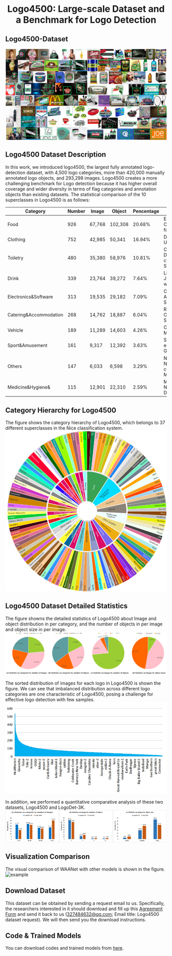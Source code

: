 # <p align='center'>Logo4500: Large-scale Dataset and a Benchmark for Logo Detection </p>

## Logo4500-Dataset
![example](example.png)

## Logo4500 Dataset Description
In this work, we introduced logo4500, the largest fully annotated logo-detection dataset, with 4,500 logo categories, more than 420,000 manually annotated logo objects, and 293,298 images. Logo4500 creates a more challenging benchmark for Logo detection because it has higher overall coverage and wider diversity in terms of flag categories and annotation objects than existing datasets. The statistical comparison of the 10 superclasses in Logo4500 is as follows:

| Category | Number | Image | Object | Pencentage | Content |
|-----|-----|-----|-----|-----|-----|
| Food | 926 | 67,768 | 102,308 | 20.68% | Eggs, Dairy, Meat, Condiment, Fast food, Snack|
| Clothing | 752 | 42,985 | 50,341 | 16.94% | Dress, Shoes, Underwear, Hat |
| Toiletry | 480 | 35,380 | 58,976 | 10.81% | Cosmetic, Dentifrice, cleansing lotion, Shower Gel |
| Drink | 339 | 23,764 | 39,272 | 7.64% | Liquor, Fruit Juice, Portable water, Beverage |
| Electronics&Software | 313 | 19,535 | 29,182 | 7.09% | Computer, Phone, Audio, Software, Switch |
| Catering&Accommodation | 268 | 14,762 | 18,887 | 6.04% | Restaurant, Hotel, Café, Dessert Shop |
| Vehicle | 189 | 11,289 | 14,603 | 4.26% | Car, Bicycle, Motor, Plane |
| Sport&Amusement | 161 | 9,317 | 12,392 | 3.63% | Sporting equipment, Toy, Game  |
| Others | 147 | 6,033 | 6,598 | 3.29% | Not included in Nice classification(e.g., Music,Anime) |
| Medicine&Hygiene& | 115 | 12,901 | 22,310 | 2.59% | Medicine, Nutrient, Tissue, Disinfectant |

## Category Hierarchy for Logo4500
The figure shows the category hierarchy of Logo4500, which belongs to 37 different superclasses in the Nice classification system.
![example](topu.png)

## Logo4500 Dataset Detailed Statistics
The figure showns the detailed statistics of Logo4500 about Image and object distribution in per category, and the number of objects in per image and object size in per image.
![example](statistic.png)

The sorted distribution of images for each logo in Logo4500 is shown the figure. We can see that imbalanced distribution across different logo categories are one characteristic of Logo4500, posing a challenge for effective logo detection with few samples.
![example](statistic_histogram.png)

In addition, we performed a quantitative comparative analysis of these two datasets, Logo4500 and LogoDet-3K.
![example](comparison.png)

## Visualization Comparison
The visual comparison of WAANet with other models is shown in the figure.
![example](Visualization_Comparison.png)

## Download Dataset
This dataset can be obtained by sending a request email to us. Specifically, the researchers interested in it should download and fill up this [Agreement Form](https://github.com/housujuan123/Logo4500/blob/main/Agreement%20and%20Disclaimer.pdf) and send it back to us (327484632@qq.com; Email title: Logo4500 dataset request). We will then send you the download instructions.

## Code & Trained Models
You can download codes and trained models from [here](https://github.com/housujuan123/WAANet).
